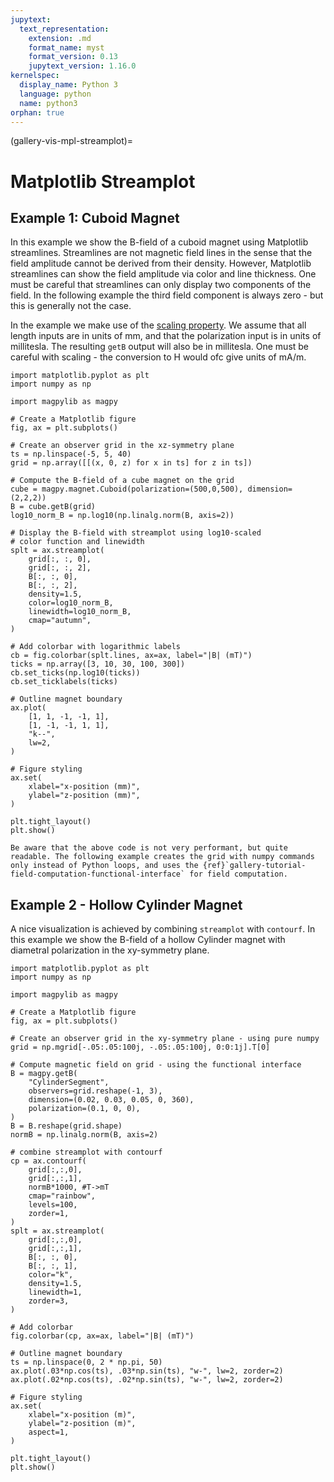 ```yaml
---
jupytext:
  text_representation:
    extension: .md
    format_name: myst
    format_version: 0.13
    jupytext_version: 1.16.0
kernelspec:
  display_name: Python 3
  language: python
  name: python3
orphan: true
---
```


(gallery-vis-mpl-streamplot)=

# Matplotlib Streamplot

## Example 1: Cuboid Magnet

In this example we show the B-field of a cuboid magnet using Matplotlib streamlines. Streamlines are not magnetic field lines in the sense that the field amplitude cannot be derived from their density. However, Matplotlib streamlines can show the field amplitude via color and line thickness. One must be careful that streamlines can only display two components of the field. In the following example the third field component is always zero - but this is generally not the case.

In the example we make use of the [scaling property](docu-api-scale-invariance). We assume that all length inputs are in units of mm, and that the polarization input is in units of millitesla. The resulting `getB` output will also be in millitesla. One must be careful with scaling - the conversion to H would ofc give units of mA/m.

```{code-cell} ipython3
import matplotlib.pyplot as plt
import numpy as np

import magpylib as magpy

# Create a Matplotlib figure
fig, ax = plt.subplots()

# Create an observer grid in the xz-symmetry plane
ts = np.linspace(-5, 5, 40)
grid = np.array([[(x, 0, z) for x in ts] for z in ts])

# Compute the B-field of a cube magnet on the grid
cube = magpy.magnet.Cuboid(polarization=(500,0,500), dimension=(2,2,2))
B = cube.getB(grid)
log10_norm_B = np.log10(np.linalg.norm(B, axis=2))

# Display the B-field with streamplot using log10-scaled
# color function and linewidth
splt = ax.streamplot(
    grid[:, :, 0],
    grid[:, :, 2],
    B[:, :, 0],
    B[:, :, 2],
    density=1.5,
    color=log10_norm_B,
    linewidth=log10_norm_B,
    cmap="autumn",
)

# Add colorbar with logarithmic labels
cb = fig.colorbar(splt.lines, ax=ax, label="|B| (mT)")
ticks = np.array([3, 10, 30, 100, 300])
cb.set_ticks(np.log10(ticks))
cb.set_ticklabels(ticks)

# Outline magnet boundary
ax.plot(
    [1, 1, -1, -1, 1],
    [1, -1, -1, 1, 1],
    "k--",
    lw=2,
)

# Figure styling
ax.set(
    xlabel="x-position (mm)",
    ylabel="z-position (mm)",
)

plt.tight_layout()
plt.show()
```

```{note}
Be aware that the above code is not very performant, but quite readable. The following example creates the grid with numpy commands only instead of Python loops, and uses the {ref}`gallery-tutorial-field-computation-functional-interface` for field computation.
```

## Example 2 - Hollow Cylinder Magnet

A nice visualization is achieved by combining `streamplot` with `contourf`. In this example we show the B-field of a hollow Cylinder magnet with diametral polarization in the xy-symmetry plane.

```{code-cell} ipython3
import matplotlib.pyplot as plt
import numpy as np

import magpylib as magpy

# Create a Matplotlib figure
fig, ax = plt.subplots()

# Create an observer grid in the xy-symmetry plane - using pure numpy
grid = np.mgrid[-.05:.05:100j, -.05:.05:100j, 0:0:1j].T[0]

# Compute magnetic field on grid - using the functional interface
B = magpy.getB(
    "CylinderSegment",
    observers=grid.reshape(-1, 3),
    dimension=(0.02, 0.03, 0.05, 0, 360),
    polarization=(0.1, 0, 0),
)
B = B.reshape(grid.shape)
normB = np.linalg.norm(B, axis=2)

# combine streamplot with contourf
cp = ax.contourf(
    grid[:,:,0],
    grid[:,:,1],
    normB*1000, #T->mT
    cmap="rainbow",
    levels=100,
    zorder=1,
)
splt = ax.streamplot(
    grid[:,:,0],
    grid[:,:,1],
    B[:, :, 0],
    B[:, :, 1],
    color="k",
    density=1.5,
    linewidth=1,
    zorder=3,
)

# Add colorbar
fig.colorbar(cp, ax=ax, label="|B| (mT)")

# Outline magnet boundary
ts = np.linspace(0, 2 * np.pi, 50)
ax.plot(.03*np.cos(ts), .03*np.sin(ts), "w-", lw=2, zorder=2)
ax.plot(.02*np.cos(ts), .02*np.sin(ts), "w-", lw=2, zorder=2)

# Figure styling
ax.set(
    xlabel="x-position (m)",
    ylabel="z-position (m)",
    aspect=1,
)

plt.tight_layout()
plt.show()
```
